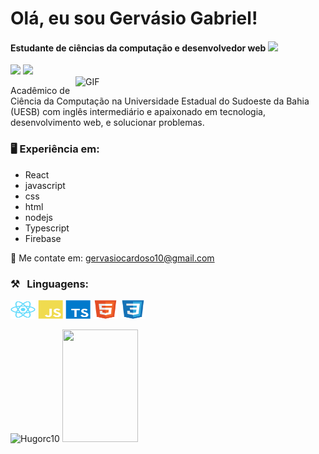 

# Olá, eu sou Gervásio Gabriel! 

<h4>Estudante de ciências da computação e desenvolvedor web <img src="https://i.pinimg.com/originals/c1/48/9e/c1489e8e276e19e40af67659c7661229.gif" width="25"> </h4>

<div> 
  <a href = "mailto:gervasiocardoso10@gmail.com"><img src="https://img.shields.io/badge/-Gmail-%23333?style=for-the-badge&logo=gmail&logoColor=white" target="_blank"></a>
  <a href="https://www.linkedin.com/in/gerv%C3%A1sio-cardoso-6b9654227/" target="_blank"><img src="https://img.shields.io/badge/-LinkedIn-%230077B5?style=for-the-badge&logo=linkedin&logoColor=white" target="_blank"></a>
</div>

<img align="right" width="400" alt="GIF" src="https://i.gifer.com/6vIk.gif" >

<p>Acadêmico de Ciência da Computação na Universidade Estadual do Sudoeste da Bahia (UESB) com inglês intermediário e apaixonado em tecnologia, desenvolvimento web, e solucionar  problemas.
</p>
     
     
### 🖥️ Experiência em: 
-  React
-  javascript
-  css
-  html
-  nodejs
-  Typescript
-  Firebase
    
📧 Me contate em: gervasiocardoso10@gmail.com

### ⚒&nbsp;&nbsp;&nbsp;**Linguagens:** 

<div style="display: inline_block">
 <img align="center"  height="30" width="40" src="https://raw.githubusercontent.com/devicons/devicon/master/icons/react/react-original.svg">
  <img align="center"  height="30" width="40" src="https://raw.githubusercontent.com/devicons/devicon/master/icons/javascript/javascript-plain.svg">
  <img align="center"  height="30" width="40" src="https://raw.githubusercontent.com/devicons/devicon/master/icons/typescript/typescript-plain.svg">
  <img align="center"  height="30" width="40" src="https://raw.githubusercontent.com/devicons/devicon/master/icons/html5/html5-original.svg">
  <img align="center"  height="30" width="40" src="https://raw.githubusercontent.com/devicons/devicon/master/icons/css3/css3-original.svg">
</div>
<br/>

<div>
 <img height="180em" width="49%" src="https://github-readme-stats.vercel.app/api?username=Gervasss&show_icons=true&theme=gotham&count_private=true" alt="Hugorc10" />
<img height="180em" width="49%" src="https://github-readme-stats.vercel.app/api/top-langs/?username=Gervasss&layout=compact&theme=vue-dark" />

</div>

